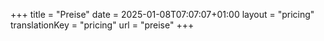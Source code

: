 +++
title = "Preise"
date = 2025-01-08T07:07:07+01:00
layout = "pricing"
translationKey = "pricing"
url = "preise"
+++

